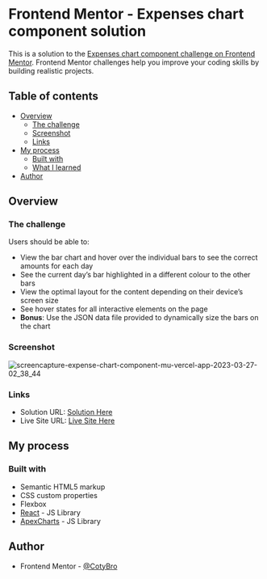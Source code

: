 # Frontend Mentor - Expenses chart component solution

This is a solution to the [Expenses chart component challenge on Frontend Mentor](https://www.frontendmentor.io/challenges/expenses-chart-component-e7yJBUdjwt). Frontend Mentor challenges help you improve your coding skills by building realistic projects. 

## Table of contents

- [Overview](#overview)
  - [The challenge](#the-challenge)
  - [Screenshot](#screenshot)
  - [Links](#links)
- [My process](#my-process)
  - [Built with](#built-with)
  - [What I learned](#what-i-learned)
- [Author](#author)

## Overview

### The challenge

Users should be able to:

- View the bar chart and hover over the individual bars to see the correct amounts for each day
- See the current day’s bar highlighted in a different colour to the other bars
- View the optimal layout for the content depending on their device’s screen size
- See hover states for all interactive elements on the page
- **Bonus**: Use the JSON data file provided to dynamically size the bars on the chart

### Screenshot

![screencapture-expense-chart-component-mu-vercel-app-2023-03-27-02_38_44](https://user-images.githubusercontent.com/36529826/227874703-4d80b304-e662-484f-8d3b-cc6ee8ca05c5.png)

### Links

- Solution URL: [Solution Here](https://github.com/cotybro/Expense-Chart-Component)
- Live Site URL: [Live Site Here](https://expense-chart-component-awnlvon4m-cotybro.vercel.app/)

## My process

### Built with

- Semantic HTML5 markup
- CSS custom properties
- Flexbox
- [React](https://reactjs.org/) - JS Library
- [ApexCharts](https://apexcharts.com/) - JS Library

## Author

- Frontend Mentor - [@CotyBro](https://www.frontendmentor.io/profile/cotybro)


